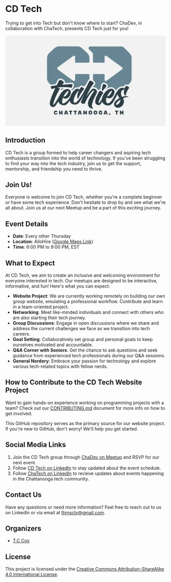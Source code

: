 # CD Tech

Trying to get into Tech but don't know where to start? ChaDev, in collaboration with ChaTech, presents CD Tech just for you!

<div style="text-align: center;">
  <img src="./resources/images/CD_Techies_Logo.png" alt="Group logo">
</div>

## Introduction

CD Tech is a group formed to help career changers and aspiring tech enthusiasts transition into the world of technology. If you've been struggling to find your way into the tech industry, join us to get the support, mentorship, and friendship you need to thrive.

## Join Us!

Everyone is welcome to join CD Tech, whether you're a complete beginner or have some tech experience. Don't hesitate to drop by and see what we're all about. Join us at our next Meetup and be a part of this exciting journey.

## Event Details

- **Date**: Every other Thursday
- **Location**: AlloHire ([Google Maps Link](https://www.google.com/maps/search/?api=1&query=35.039825%2C%20-85.308334))
- **Time**: 6:00 PM to 9:00 PM, EST

## What to Expect

At CD Tech, we aim to create an inclusive and welcoming environment for everyone interested in tech. Our meetups are designed to be interactive, informative, and fun! Here's what you can expect:

- **Website Project**: We are currently working remotely on building our own group website, emulating a professional workflow. Contribute and learn in a team-oriented project.
- **Networking**: Meet like-minded individuals and connect with others who are also starting their tech journey.
- **Group Discussions**: Engage in open discussions where we share and address the current challenges we face as we transition into tech careers.
- **Goal Setting**: Collaboratively set group and personal goals to keep ourselves motivated and accountable.
- **Q&A Corner with Seniors**: Get the chance to ask questions and seek guidance from experienced tech professionals during our Q&A sessions.
- **General Nerdery**: Embrace your passion for technology and explore various tech-related topics with fellow nerds.

## How to Contribute to the CD Tech Website Project
Want to gain hands-on experience working on programming projects with a team? Check out our [CONTRIBUTING.md](CONTRIBUTING.md) document for more info on how to get involved. 

This GitHub repository serves as the primary source for our website project. If you're new to GitHub, don't worry! We'll help you get started.

## Social Media Links
1. Join the CD Tech group through <a href="https://www.meetup.com/chadevs/" target="_blank">ChaDev on Meetup</a> and RSVP for our next event.
2. Follow <a href="https://www.linkedin.com/groups/14283167/" target="_blank">CD Tech on LinkedIn</a> to stay updated about the event schedule.
3. Follow <a href="https://www.linkedin.com/company/chatechcouncil/" target="_blank">ChaTech on LinkedIn</a> to receive updates about events happening in the Chattanooga tech community.

## Contact Us

Have any questions or need more information? Feel free to reach out to us on LinkedIn or via email at [thmscly@gmail.com](mailto:thmscly@gmail.com).

## Organizers

- <a href="https://www.linkedin.com/in/thomas-tc-cox/" target="_blank">T.C Cox</a>

## License

This project is licensed under the [Creative Commons Attribution-ShareAlike 4.0 International License](http://creativecommons.org/licenses/by-sa/4.0/).
